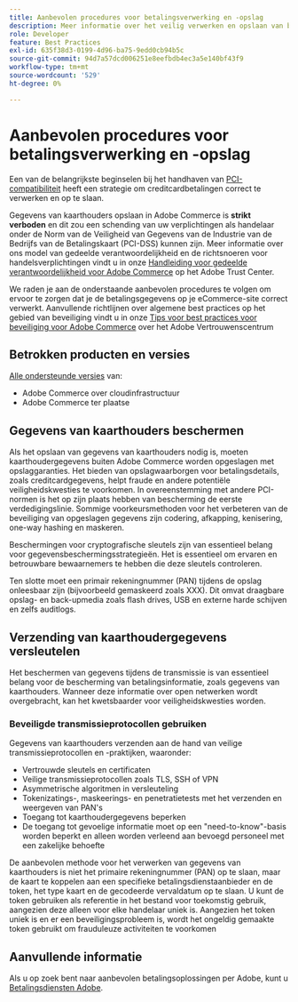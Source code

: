 ```yaml
---
title: Aanbevolen procedures voor betalingsverwerking en -opslag
description: Meer informatie over het veilig verwerken en opslaan van betalingsgegevens
role: Developer
feature: Best Practices
exl-id: 635f38d3-0199-4d96-ba75-9edd0cb94b5c
source-git-commit: 94d7a57dcd006251e8eefbdb4ec3a5e140bf43f9
workflow-type: tm+mt
source-wordcount: '529'
ht-degree: 0%

---
```


# Aanbevolen procedures voor betalingsverwerking en -opslag

Een van de belangrijkste beginselen bij het handhaven van [PCI-compatibiliteit](https://experienceleague.adobe.com/docs/commerce-admin/start/compliance/payments/compliance-pci.html) heeft een strategie om creditcardbetalingen correct te verwerken en op te slaan.

Gegevens van kaarthouders opslaan in Adobe Commerce is **strikt verboden** en dit zou een schending van uw verplichtingen als handelaar onder de Norm van de Veiligheid van Gegevens van de Industrie van de Bedrijfs van de Betalingskaart (PCI-DSS) kunnen zijn. Meer informatie over ons model van gedeelde verantwoordelijkheid en de richtsnoeren voor handelsverplichtingen vindt u in onze [Handleiding voor gedeelde verantwoordelijkheid voor Adobe Commerce](https://www.adobe.com/content/dam/cc/en/trust-center/ungated/whitepapers/experience-cloud/adobe-commerce-shared-responsibility-guide.pdf) op het Adobe Trust Center.

We raden je aan de onderstaande aanbevolen procedures te volgen om ervoor te zorgen dat je de betalingsgegevens op je eCommerce-site correct verwerkt. Aanvullende richtlijnen over algemene best practices op het gebied van beveiliging vindt u in onze [Tips voor best practices voor beveiliging voor Adobe Commerce](https://www.adobe.com/content/dam/cc/en/trust-center/ungated/whitepapers/experience-cloud/adobe-commerce-best-practices-guide.pdf) over het Adobe Vertrouwenscentrum

## Betrokken producten en versies

[Alle ondersteunde versies](../../../release/versions.md) van:

* Adobe Commerce over cloudinfrastructuur
* Adobe Commerce ter plaatse

## Gegevens van kaarthouders beschermen

Als het opslaan van gegevens van kaarthouders nodig is, moeten kaarthoudergegevens buiten Adobe Commerce worden opgeslagen met opslaggaranties. Het bieden van opslagwaarborgen voor betalingsdetails, zoals creditcardgegevens, helpt fraude en andere potentiële veiligheidskwesties te voorkomen. In overeenstemming met andere PCI-normen is het op zijn plaats hebben van bescherming de eerste verdedigingslinie. Sommige voorkeursmethoden voor het verbeteren van de beveiliging van opgeslagen gegevens zijn codering, afkapping, kenisering, one-way hashing en maskeren.

Beschermingen voor cryptografische sleutels zijn van essentieel belang voor gegevensbeschermingsstrategieën. Het is essentieel om ervaren en betrouwbare bewaarnemers te hebben die deze sleutels controleren.

Ten slotte moet een primair rekeningnummer (PAN) tijdens de opslag onleesbaar zijn (bijvoorbeeld gemaskeerd zoals XXX). Dit omvat draagbare opslag- en back-upmedia zoals flash drives, USB en externe harde schijven en zelfs auditlogs.

## Verzending van kaarthoudergegevens versleutelen

Het beschermen van gegevens tijdens de transmissie is van essentieel belang voor de bescherming van betalingsinformatie, zoals gegevens van kaarthouders. Wanneer deze informatie over open netwerken wordt overgebracht, kan het kwetsbaarder voor veiligheidskwesties worden.

### Beveiligde transmissieprotocollen gebruiken

Gegevens van kaarthouders verzenden aan de hand van veilige transmissieprotocollen en -praktijken, waaronder:

* Vertrouwde sleutels en certificaten
* Veilige transmissieprotocollen zoals TLS, SSH of VPN
* Asymmetrische algoritmen in versleuteling
* Tokenizatings-, maskeerings- en penetratietests met het verzenden en weergeven van PAN&#39;s
* Toegang tot kaarthoudergegevens beperken
* De toegang tot gevoelige informatie moet op een &quot;need-to-know&quot;-basis worden beperkt en alleen worden verleend aan bevoegd personeel met een zakelijke behoefte

De aanbevolen methode voor het verwerken van gegevens van kaarthouders is niet het primaire rekeningnummer (PAN) op te slaan, maar de kaart te koppelen aan een specifieke betalingsdienstaanbieder en de token, het type kaart en de gecodeerde vervaldatum op te slaan. U kunt de token gebruiken als referentie in het bestand voor toekomstig gebruik, aangezien deze alleen voor elke handelaar uniek is. Aangezien het token uniek is en er een beveiligingsprobleem is, wordt het ongeldig gemaakte token gebruikt om frauduleuze activiteiten te voorkomen

## Aanvullende informatie

Als u op zoek bent naar aanbevolen betalingsoplossingen per Adobe, kunt u [Betalingsdiensten Adobe](https://experienceleague.adobe.com/docs/commerce-merchant-services/payment-services/overview.html).
